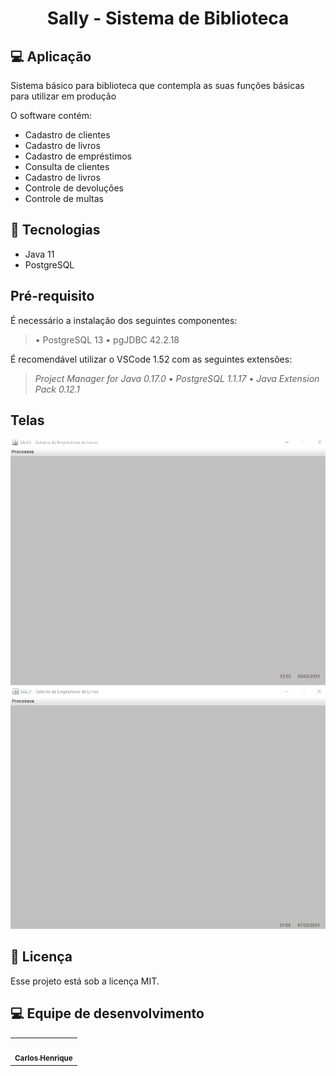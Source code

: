 
<h1 align="center">  Sally - Sistema de Biblioteca </h1>

## 💻 Aplicação

Sistema básico para biblioteca que contempla as suas funções básicas para utilizar em produção

O software contém:

* Cadastro de clientes
* Cadastro de livros 
* Cadastro de empréstimos
* Consulta de clientes
* Cadastro de livros
* Controle de devoluções
* Controle de multas

## 🚀 Tecnologias

* Java 11
* PostgreSQL

## Pré-requisito

É necessário a instalação dos seguintes componentes:

> • PostgreSQL 13 • pgJDBC 42.2.18

É recomendável utilizar o VSCode 1.52 com as seguintes extensões:

> *Project Manager for Java 0.17.0* • *PostgreSQL 1.1.17* • *Java Extension Pack 0.12.1*  


## Telas

![](tela1.gif)
![](tela2.gif)

## 📝 Licença

Esse projeto está sob a licença MIT. 

## 💻 Equipe de desenvolvimento

<table>
  <tr>
    <td align="center"><a href="https://github.com/ccarmo"><img style="border-radius: 50%;" src="https://i.ibb.co/YNJwy25/IMG-2427.jpg" width="100px;" alt=""/><br /><sub><b>Carlos Henrique</b></sub></a><br/></td>
</table>





